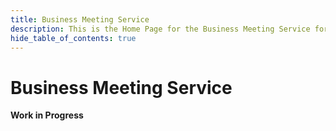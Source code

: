 ```yaml
---
title: Business Meeting Service
description: This is the Home Page for the Business Meeting Service for Comp Labs.
hide_table_of_contents: true
---
```

# Business Meeting Service

**Work in Progress**